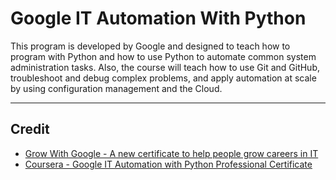 # Google IT Automation With Python

This program is developed by Google and designed to teach how to program with Python and how to use Python to automate common system administration tasks. Also, the course will teach how to use Git and GitHub, troubleshoot and debug complex problems, and apply automation at scale by using configuration management and the Cloud.

---

## Credit

* [Grow With Google - A new certificate to help people grow careers in IT](https://www.blog.google/outreach-initiatives/grow-with-google/new-certificate-help-people-grow-careers/)
* [Coursera - Google IT Automation with Python Professional Certificate](https://www.coursera.org/professional-certificates/google-it-automation#courses)  
